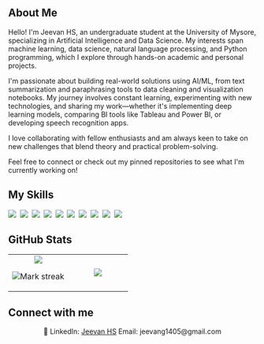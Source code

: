 ## About Me

Hello! I'm Jeevan HS, an undergraduate student at the University of Mysore, specializing in Artificial Intelligence and Data Science. My interests span machine learning, data science, natural language processing, and Python programming, which I explore through hands-on academic and personal projects.

I'm passionate about building real-world solutions using AI/ML, from text summarization and paraphrasing tools to data cleaning and visualization notebooks. My journey involves constant learning, experimenting with new technologies, and sharing my work—whether it's implementing deep learning models, comparing BI tools like Tableau and Power BI, or developing speech recognition apps.

I love collaborating with fellow enthusiasts and am always keen to take on new challenges that blend theory and practical problem-solving.

Feel free to connect or check out my pinned repositories to see what I'm currently working on!

## My Skills

<img src="https://img.shields.io/badge/Python-3776AB?logo=python&logoColor=fff"> 
<img src="https://img.shields.io/badge/MySQL-4479A1?logo=mysql&logoColor=fff"> 
<img src="https://img.shields.io/badge/HTML-%23E34F26.svg?logo=html5&logoColor=white"> 
<img src="https://img.shields.io/badge/CSS-1572B6?logo=css3&logoColor=fff"> 
<img src="https://img.shields.io/badge/Flask-000?logo=flask&logoColor=fff"> 
<img src="https://img.shields.io/badge/Google%20Cloud-%234285F4.svg?logo=google-cloud&logoColor=white"> 
<img src="https://img.shields.io/badge/GitHub-%23121011.svg?logo=github&logoColor=white"> 
<img src="https://img.shields.io/badge/Hugging%20Face-FFD21E?logo=huggingface&logoColor=000"> 
<img src="https://img.shields.io/badge/Google%20Gemini-886FBF?logo=googlegemini&logoColor=fff"> 
<img src="https://img.shields.io/badge/ChatGPT-74aa9c?logo=openai&logoColor=white"> 

## GitHub Stats

<table><tbody><tr border="none"><td width="50%" align="center">
<img align="center" src="https://readme-stats-fork-mauve.vercel.app/api/?username=Jeevan1405&theme=dark&show_icons=true&count_private=true">

<img alt="Mark streak" src="https://github-readme-streak-stats-five-roan.vercel.app?user=Jeevan1405&theme=dark"></td><td width="50%" align="center">
<img align="center" src="https://readme-stats-fork-mauve.vercel.app/api/top-langs/?username=Jeevan1405&theme=dark&hide_border=false&no-bg=true&no-frame=true&langs_count=6"></td></tr></tbody></table>

## Connect with me

<p align="center">🔗 LinkedIn: <a href="https://www.linkedin.com/in/jeevan1405" target="_blank">Jeevan HS</a> Email: jeevang1405@gmail.com</p>